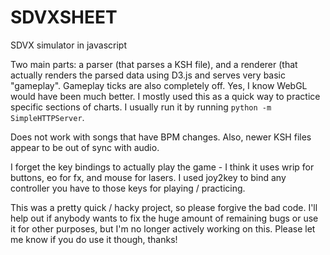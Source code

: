 # SDVXSHEET
SDVX simulator in javascript

Two main parts: a parser (that parses a KSH file), and a renderer (that actually renders the parsed data using D3.js and serves very basic "gameplay". Gameplay ticks are also completely off. Yes, I know WebGL would have been much better. I mostly used this as a quick way to practice specific sections of charts. I usually run it by running `python -m SimpleHTTPServer`.

Does not work with songs that have BPM changes. Also, newer KSH files appear to be out of sync with audio.

I forget the key bindings to actually play the game - I think it uses wrip for buttons, eo for fx, and mouse for lasers. I used joy2key to bind any controller you have to those keys for playing / practicing.

This was a pretty quick / hacky project, so please forgive the bad code. I'll help out if anybody wants to fix the huge amount of remaining bugs or use it for other purposes, but I'm no longer actively working on this. Please let me know if you do use it though, thanks!
